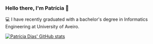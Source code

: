 ### Hello there, I'm Patrícia 👋

💻 I have recently graduated with a bachelor's degree in Informatics Engineering at University of Aveiro.

[![Patrícia Dias' GitHub stats](https://github-readme-stats.vercel.app/api?username=Patricia-Dias&theme=merko)](https://github.com/anuraghazra/github-readme-stats)
<!--
**Patricia-Dias/Patricia-Dias** is a ✨ _special_ ✨ repository because its `README.md` (this file) appears on your GitHub profile.

Here are some ideas to get you started:

- 🔭 I’m currently working on ...
- 🌱 I’m currently learning ...
- 👯 I’m looking to collaborate on ...
- 🤔 I’m looking for help with ...
- 💬 Ask me about ...
- 📫 How to reach me: pmd8@ua.pt
- 😄 Pronouns: ...
- ⚡ Fun fact: ...
-->
